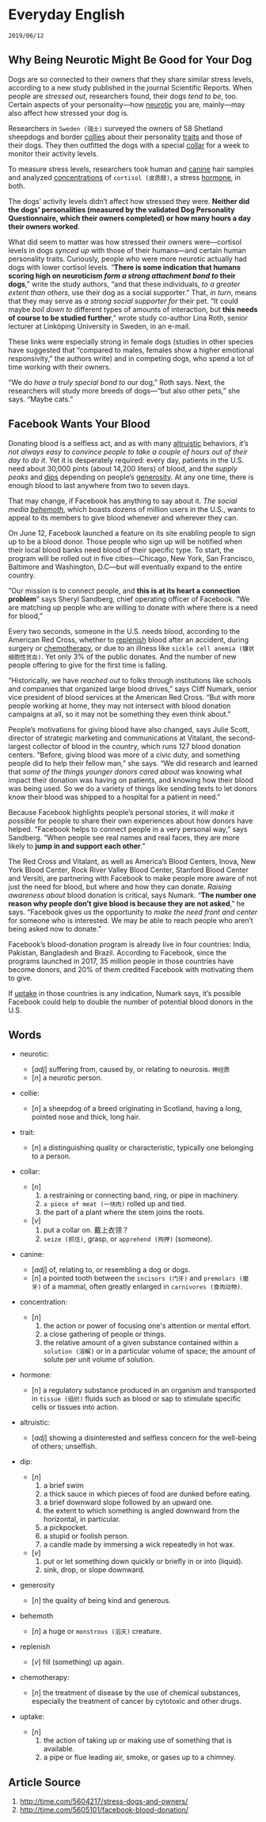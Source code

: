 Everyday English
===

`2019/06/12`

Why Being Neurotic Might Be Good for Your Dog
---

Dogs are so connected to their owners that they share similar stress levels, according to a new study published in the journal Scientific Reports. When people are *stressed out*, researchers found, their dogs *tend to be*, too. Certain aspects of your personality—how [neurotic](#neurotic) you are, mainly—may also affect how stressed your dog is.

Researchers in `Sweden (瑞士)` surveyed the owners of 58 Shetland sheepdogs and border [collies](#collie) about their personality [traits](#trait) and those of their dogs. They then outfitted the dogs with a special [collar](#collar) for a week to monitor their activity levels.

To measure stress levels, researchers took human and [canine](#canine) hair samples and analyzed [concentrations](#concentration) of `cortisol (皮质醇)`, a stress [hormone](#hormone), in both.

The dogs’ activity levels didn’t affect how stressed they were. **Neither did the dogs’ personalities (measured by the validated Dog Personality Questionnaire, which their owners completed) or how many hours a day their owners worked**.

What did seem to matter was how stressed their owners were—cortisol levels in dogs *synced up* with those of their humans—and certain human personality traits. Curiously, people who were more neurotic actually had dogs with lower cortisol levels. “**There is some indication that humans scoring high on neuroticism *form a strong attachment bond to* their dogs**,” write the study authors, “and that these individuals, *to a greater extent than others*, use their dog as a social supporter.” That, *in turn*, means that they may serve as *a strong social supporter for* their pet. “It could maybe *boil down to* different types of amounts of interaction, but **this needs of course to be studied further**,” wrote study co-author Lina Roth, senior lecturer at Linköping University in Sweden, in an e-mail.

These links were especially strong in female dogs (studies in other species have suggested that “compared to males, females show a higher emotional responsivity,” the authors write) and in competing dogs, who spend a lot of time working with their owners.

“We do *have a truly special bond to* our dog,” Roth says. Next, the researchers will study more breeds of dogs—“but also other pets,” she says. “Maybe cats.”


Facebook Wants Your Blood
---

Donating blood is a selfless act, and as with many [altruistic](#altruistic) behaviors, *it’s not always easy to convince people to take a couple of hours out of their day to do it*. Yet it is desperately required: every day, patients in the U.S. need about 30,000 pints (about 14,200 liters) of blood, and the *supply peaks* and [dips](#dip) depending on people’s [generosity](#generosity). At any one time, there is enough blood to last anywhere from two to seven days.

That may change, if Facebook has anything to say about it. *The social media [behemoth](#behemoth)*, which boasts dozens of million users in the U.S., wants to appeal to its members to give blood whenever and wherever they can.

On June 12, Facebook launched a feature on its site enabling people to sign up to be a blood donor. Those people who sign up will be notified when their local blood banks need blood of their specific type. To start, the program will be rolled out in five cities—Chicago, New York, San Francisco, Baltimore and Washington, D.C—but will eventually expand to the entire country.

“Our mission is to connect people, and **this is at its heart a connection problem**” says Sheryl Sandberg, chief operating officer of Facebook. “We are matching up people who are willing to donate with where there is a need for blood,”

Every two seconds, someone in the U.S. needs blood, according to the American Red Cross, whether to [replenish](#replenish) blood after an accident, during surgery or [chemotherapy](#chemotherapy), or due to an illness like `sickle cell anemia (镰状细胞性贫血)`. Yet only 3% of the public donates. And the number of new people offering to give for the first time is falling.

“Historically, we have *reached out* to folks through institutions like schools and companies that organized large blood drives,” says Cliff Numark, senior vice president of blood services at the American Red Cross. “But with more people working at home, they may not intersect with blood donation campaigns at all, so it may not be something they even think about.”

People’s motivations for giving blood have also changed, says Julie Scott, director of strategic marketing and communications at Vitalant, the second-largest collector of blood in the country, which runs 127 blood donation centers. “Before, giving blood was more of a civic duty, and something people did to help their fellow man,” she says. “We did research and learned that *some of the things younger donors cared about* was knowing what impact their donation was having on patients, and knowing how their blood was being used. So we do a variety of things like sending texts to let donors know their blood was shipped to a hospital for a patient in need.”

Because Facebook highlights people’s personal stories, it will *make it possible* for people to share their own experiences about how donors have helped. “Facebook helps to connect people in a very personal way,” says Sandberg. “When people see real names and real faces, they are more likely to **jump in and support each other**.”

The Red Cross and Vitalant, as well as America’s Blood Centers, Inova, New York Blood Center, Rock River Valley Blood Center, Stanford Blood Center and Versiti, are partnering with Facebook to make people more aware of not just the need for blood, but where and how they can donate. *Raising awareness about* blood donation is critical, says Numark. “**The number one reason why people don’t give blood is because they are not asked**,” he says. “Facebook gives us the opportunity to *make the need front and center* for someone who is interested. We may be able to reach people who aren’t being asked now to donate.”

Facebook’s blood-donation program is already live in four countries: India, Pakistan, Bangladesh and Brazil. According to Facebook, since the programs launched in 2017, 35 million people in those countries have become donors, and 20% of them credited Facebook with motivating them to give.

If [uptake](#uptake) in those countries is any indication, Numark says, it’s possible Facebook could help to double the number of potential blood donors in the U.S.


Words
---

* <span id='neurotic'>neurotic</span>:
  * [_adj_] suffering from, caused by, or relating to neurosis. `神经质`
  * [_n_] a neurotic person.

* <span id='collie'>collie</span>:
  * [_n_] a sheepdog of a breed originating in Scotland, having a long, pointed nose and thick, long hair.

* <span id='trait'>trait</span>:
  * [_n_] a distinguishing quality or characteristic, typically one belonging to a person.

* <span id='collar'>collar</span>:
  * [_n_]
    1. a restraining or connecting band, ring, or pipe in machinery.
    1. `a piece of meat (一块肉)` rolled up and tied.
    1. the part of a plant where the stem joins the roots.
  * [_v_]
    1. put a collar on. 戴上衣领？
    1. `seize (抓住)`, grasp, or `apprehend (拘押)` (someone).

* <span id='canine'>canine</span>:
  * [_adj_] of, relating to, or resembling a dog or dogs.
  * [_n_] a pointed tooth between the `incisors (门牙)` and `premolars (磨牙)` of a mammal, often greatly enlarged in `carnivores (食肉动物)`.

* <span id='concentration'>concentration</span>:
  * [_n_]
    1. the action or power of focusing one's attention or mental effort.
    1. a close gathering of people or things.
    1. the relative amount of a given substance contained within a `solution (溶解)` or in a particular volume of space; the amount of solute per unit volume of solution.

* <span id='hormone'>hormone</span>:
  * [_n_] a regulatory substance produced in an organism and transported in `tissue (组织)` fluids such as blood or sap to stimulate specific cells or tissues into action.

* <span id='altruistic'>altruistic</span>:
  * [_adj_] showing a disinterested and selfless concern for the well-being of others; unselfish.

* <span id='dip'>dip</span>:
  * [_n_]
    1. a brief swim
    1. a thick sauce in which pieces of food are dunked before eating.
    1. a brief downward slope followed by an upward one.
    1. the extent to which something is angled downward from the horizontal, in particular.
    1. a pickpocket.
    1. a stupid or foolish person.
    1. a candle made by immersing a wick repeatedly in hot wax.
  * [_v_]
    1. put or let something down quickly or briefly in or into (liquid).
    1. sink, drop, or slope downward.

* <span id='generosity'>generosity</span>
  * [_n_] the quality of being kind and generous.

* <span id='behemoth'>behemoth</span>
  * [_n_] a huge or `monstrous (滔天)` creature.

* <span id='replenish'>replenish</span>
  * [_v_] fill (something) up again.

* <span id='chemotherapy'>chemotherapy</span>:
  * [_n_] the treatment of disease by the use of chemical substances, especially the treatment of cancer by cytotoxic and other drugs.

* <span id='uptake'>uptake</span>:
  * [_n_]
    1. the action of taking up or making use of something that is available.
    1. a pipe or flue leading air, smoke, or gases up to a chimney.


Article Source
---

1. <http://time.com/5604217/stress-dogs-and-owners/>
1. <http://time.com/5605101/facebook-blood-donation/>
